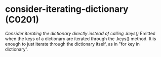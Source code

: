 # consider-iterating-dictionary (C0201)
*Consider iterating the dictionary directly instead of calling .keys()*
Emitted when the keys of a dictionary are iterated through the .keys()
method. It is enough to just iterate through the dictionary itself, as
in \"for key in dictionary\".
